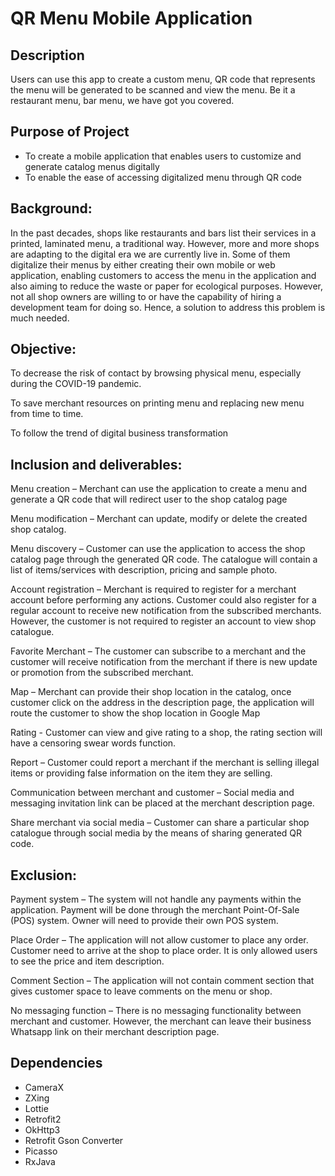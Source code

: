 # QR Menu Mobile Application
## Description
Users can use this app to create a custom menu, QR code that represents the menu will be generated to be scanned and view the menu. Be it a restaurant menu, bar menu, we have got you covered. 

## Purpose of Project
- To create a mobile application that enables users to customize and generate catalog menus digitally
- To enable the ease of accessing digitalized menu through QR code

## Background:

In the past decades, shops like restaurants and bars list their services in a printed, laminated menu, a traditional way. However, more and more shops are adapting to the digital era we are currently live in. Some of them digitalize their menus by either creating their own mobile or web application, enabling customers to access the menu in the application and also aiming to reduce the waste or paper for ecological purposes. However, not all shop owners are willing to or have the capability of hiring a development team for doing so. Hence, a solution to address this problem is much needed.

## Objective:

To decrease the risk of contact by browsing physical menu, especially during the COVID-19 pandemic.

To save merchant resources on printing menu and replacing new menu from time to time.

To follow the trend of digital business transformation

## Inclusion and deliverables:

Menu creation – Merchant can use the application to create a menu and generate a QR code that will redirect user to the shop catalog page

Menu modification – Merchant can update, modify or delete the created shop catalog.

Menu discovery – Customer can use the application to access the shop catalog page through the generated QR code. The catalogue will contain a list of items/services with description, pricing and sample photo.

Account registration – Merchant is required to register for a merchant account before performing any actions. Customer could also register for a regular account to receive new notification from the subscribed merchants. However, the customer is not required to register an account to view shop catalogue.

Favorite Merchant – The customer can subscribe to a merchant and the customer will receive notification from the merchant if there is new update or promotion from the subscribed merchant.

Map – Merchant can provide their shop location in the catalog, once customer click on the address in the description page, the application will route the customer to show the shop location in Google Map

Rating - Customer can view and give rating to a shop, the rating section will have a censoring swear words function.

Report – Customer could report a merchant if the merchant is selling illegal items or providing false information on the item they are selling.

Communication between merchant and customer – Social media and messaging invitation link can be placed at the merchant description page.

Share merchant via social media – Customer can share a particular shop catalogue through social media by the means of sharing generated QR code.

## Exclusion:

Payment system – The system will not handle any payments within the application. Payment will be done through the merchant Point-Of-Sale (POS) system. Owner will need to provide their own POS system.

Place Order – The application will not allow customer to place any order. Customer need to arrive at the shop to place order. It is only allowed users to see the price and item description.

Comment Section – The application will not contain comment section that gives customer space to leave comments on the menu or shop.

No messaging function – There is no messaging functionality between merchant and customer. However, the merchant can leave their business Whatsapp link on their merchant description page.

## Dependencies
- CameraX 
- ZXing  
- Lottie 
- Retrofit2 
- OkHttp3 
- Retrofit Gson Converter 
- Picasso  
- RxJava